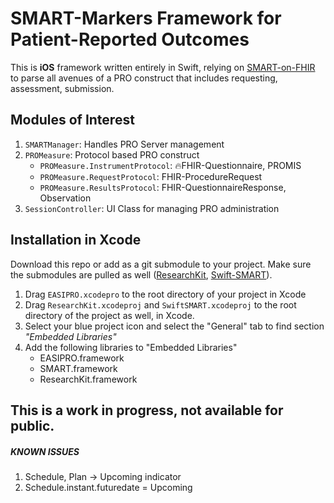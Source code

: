 SMART-Markers Framework for Patient-Reported Outcomes
===================================================

This is **iOS** framework written entirely in Swift, relying on [SMART-on-FHIR][link-smart-on-fhir] to parse all avenues of a PRO construct that includes requesting, assessment, submission. 

## Modules of Interest

1. `SMARTManager`: Handles PRO Server management
2. `PROMeasure`: Protocol based PRO construct
    - `PROMeasure.InstrumentProtocol`: 🔥FHIR-Questionnaire, PROMIS
    - `PROMeasure.RequestProtocol`: FHIR-ProcedureRequest
    - `PROMeasure.ResultsProtocol`: FHIR-QuestionnaireResponse, Observation
3. `SessionController`: UI Class for managing PRO administration


## Installation in Xcode

Download this repo or add as a git submodule to your project. Make sure the submodules are pulled as well ([ResearchKit][link-researchkit], [Swift-SMART][link-swift-smart]). 

1. Drag `EASIPRO.xcodepro` to the root directory of your project in Xcode
2. Drag `ResearchKit.xcodeproj` and `SwiftSMART.xcodeproj` to the root directory of the project as well, in Xcode.
3. Select your blue project icon and select the "General" tab to find section _"Embedded Libraries"_ 
4. Add the following libraries to "Embedded Libraries" 
    - EASIPRO.framework
    - SMART.framework
    - ResearchKit.framework


## This is a work in progress, not available for public. 



#####  KNOWN ISSUES

1. Schedule, Plan -> Upcoming indicator
2. Schedule.instant.futuredate = Upcoming


[link-smart-on-fhir]: http://www.smarthealthit.org 
[link-researchkit]: http://researchkit.org
[link-swift-smart]: https://github.com/smart-on-fhir/Swift-SMART

